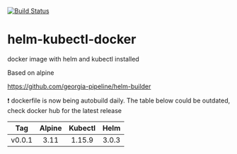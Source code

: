 [![Build Status](https://travis-ci.org/lwolf/helm-kubectl-docker.svg?branch=master)](https://travis-ci.org/lwolf/helm-kubectl-docker)

# helm-kubectl-docker
docker image with helm and kubectl installed

Based on alpine

https://github.com/georgia-pipeline/helm-builder

:heavy_exclamation_mark: dockerfile is now being autobuild daily. The table below could be outdated, check docker hub for the latest release

|Tag        | Alpine |   Kubectl    | Helm  |
|:---------:|:------:|:------------:|:-----:|
|v0.0.1     |3.11    |1.15.9        |3.0.3  |
